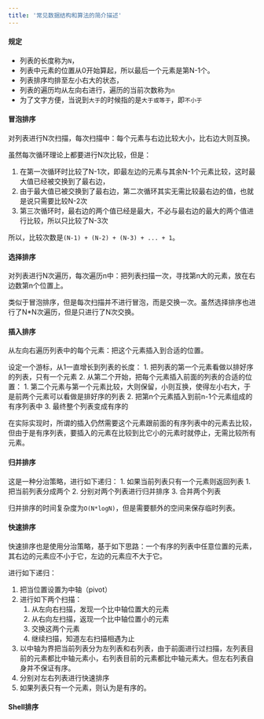 ```yaml
---
title: '常见数据结构和算法的简介描述'
---
```


<h4 id='def'>规定</h4>

* 列表的长度称为`N`，
* 列表中元素的位置从0开始算起，所以最后一个元素是第N-1个。
* 列表排序均排至左小右大的状态，
* 列表的遍历均从左向右进行，遍历的当前次数称为`n`
* 为了文字方便，当说到`大于`的时候指的是`大于或等于`，即`不小于`

<h4 id='bubble'>冒泡排序</h4>

对列表进行N次扫描，每次扫描中：每个元素与右边比较大小，比右边大则互换。

虽然每次循环理论上都要进行N次比较，但是：
1. 在第一次循环时比较了N-1次，即最左边的元素与其余N-1个元素比较，这时最大值已经被交换到了最右边，
2. 由于最大值已被交换到了最右边，第二次循环其实无需比较最右边的值，也就是说只需要比较N-2次
2. 第三次循环时，最右边的两个值已经是最大，不必与最右边的最大的两个值进行比较，所以只比较了N-3次

所以，比较次数是`(N-1) + (N-2) + (N-3) + ... + 1`。

<h4 id='sel_sort'>选择排序</h4>

对列表进行N次遍历，每次遍历n中：把列表扫描一次，寻找第n大的元素，放在右边数第n个位置上。

类似于冒泡排序，但是每次扫描并不进行冒泡，而是交换一次。虽然选择排序也进行了N*N次遍历，但是只进行了N次交换。

<h4 id='insert_sort'>插入排序</h4>

从左向右遍历列表中的每个元素：把这个元素插入到合适的位置。

设定一个游标，从1一直增长到列表的长度：
    1. 把列表的第一个元素看做以排好序的列表，只有一个元素
    2. 从第二个开始，把每个元素插入前面的列表的合适的位置：
        1. 第二个元素与第一个元素比较，大则保留，小则互换，使得左小右大，于是前两个元素可以看做是排好序的列表
        2. 把第n个元素插入到前n-1个元素组成的有序列表中
        3. 最终整个列表变成有序的

在实际实现时，所谓的插入仍然需要这个元素跟前面的有序列表中的元素去比较，但由于是有序列表，要插入的元素在比较到比它小的元素时就停止，无需比较所有元素。

<h4 id='merge_sort'>归并排序</h4>

这是一种分治策略，进行如下递归：
    1. 如果当前列表只有一个元素则返回列表
    1. 把当前列表分成两个
    2. 分别对两个列表进行归并排序
    3. 合并两个列表

归并排序的时间复杂度为`O(N*logN)`，但是需要额外的空间来保存临时列表。

<h4 id='quick_sort'>快速排序</h4>

快速排序也是使用分治策略，基于如下思路：一个有序的列表中任意位置的元素，其右边的元素应不小于它，左边的元素应不大于它。

进行如下递归：

1. 把当位置设置为中轴（pivot）
2. 进行如下两个扫描：
    1. 从左向右扫描，发现一个比中轴位置大的元素
    2. 从右向左扫描，返现一个比中轴位置小的元素
    3. 交换这两个元素
    4. 继续扫描，知道左右扫描相遇为止
2. 以中轴为界把当前列表分为左列表和右列表，由于前面进行过扫描，左列表目前的元素都比中轴元素小，右列表目前的元素都比中轴元素大。但左右列表自身并不保证有序。
2. 分别对左右列表进行快速排序
5. 如果列表只有一个元素，则认为是有序的。

<h4 id='shell_sort'>Shell排序</h4>




<h4 id=''></h4>


